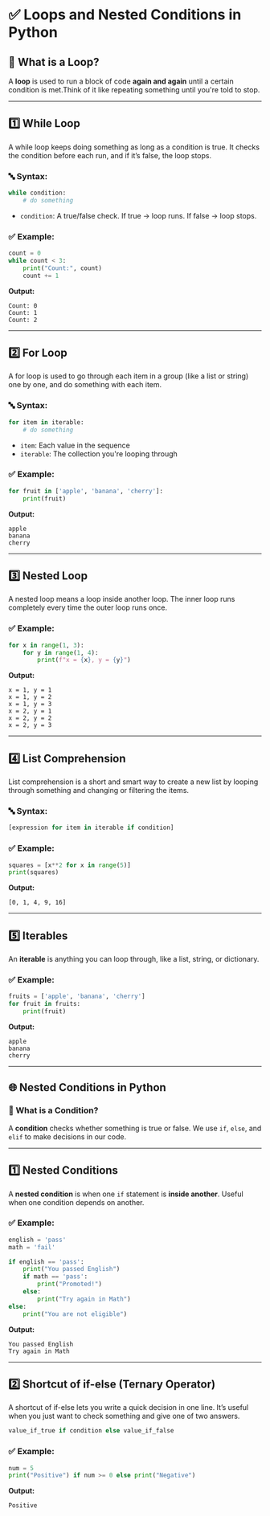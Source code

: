 # ✅ Loops and Nested Conditions in Python 
## 🔁 What is a Loop?

A **loop** is used to run a block of code **again and again** until a certain condition is met.Think of it like repeating something until you're told to stop.

---

## 1️⃣ While Loop

A while loop keeps doing something as long as a condition is true. It checks the condition before each run, and if it’s false, the loop stops.

### 🔤 Syntax:
```python
while condition:
    # do something
```

- `condition`: A true/false check. If true → loop runs. If false → loop stops.

### ✅ Example:
```python
count = 0
while count < 3:
    print("Count:", count)
    count += 1
```
**Output:**
```
Count: 0  
Count: 1  
Count: 2
```

---

## 2️⃣ For Loop

A for loop is used to go through each item in a group (like a list or string) one by one, and do something with each item.

### 🔤 Syntax:
```python
for item in iterable:
    # do something
```

- `item`: Each value in the sequence
- `iterable`: The collection you're looping through

### ✅ Example:
```python
for fruit in ['apple', 'banana', 'cherry']:
    print(fruit)
```
**Output:**
```
apple  
banana  
cherry
```

---

## 3️⃣ Nested Loop

A nested loop means a loop inside another loop. The inner loop runs completely every time the outer loop runs once.

### ✅ Example:
```python
for x in range(1, 3):
    for y in range(1, 4):
        print(f"x = {x}, y = {y}")
```
**Output:**
```
x = 1, y = 1  
x = 1, y = 2  
x = 1, y = 3  
x = 2, y = 1  
x = 2, y = 2  
x = 2, y = 3
```

---

## 4️⃣ List Comprehension

List comprehension is a short and smart way to create a new list by looping through something and changing or filtering the items.

### 🔤 Syntax:
```python
[expression for item in iterable if condition]
```

### ✅ Example:
```python
squares = [x**2 for x in range(5)]
print(squares)
```
**Output:**
```
[0, 1, 4, 9, 16]
```

---

## 5️⃣ Iterables

An **iterable** is anything you can loop through, like a list, string, or dictionary.

### ✅ Example:
```python
fruits = ['apple', 'banana', 'cherry']
for fruit in fruits:
    print(fruit)
```
**Output:**
```
apple  
banana  
cherry
```

---

## 🌐 Nested Conditions in Python

### 📘 What is a Condition?
A **condition** checks whether something is true or false. We use `if`, `else`, and `elif` to make decisions in our code.

---

## 1️⃣ Nested Conditions

A **nested condition** is when one `if` statement is **inside another**. Useful when one condition depends on another.

### ✅ Example:
```python
english = 'pass'
math = 'fail'

if english == 'pass':
    print("You passed English")
    if math == 'pass':
        print("Promoted!")
    else:
        print("Try again in Math")
else:
    print("You are not eligible")
```
**Output:**
```
You passed English  
Try again in Math
```

---

## 2️⃣ Shortcut of if-else (Ternary Operator)

A shortcut of if-else lets you write a quick decision in one line. It’s useful when you just want to check something and give one of two answers.

```python
value_if_true if condition else value_if_false
```

### ✅ Example:
```python
num = 5
print("Positive") if num >= 0 else print("Negative")
```
**Output:**
```
Positive
```
